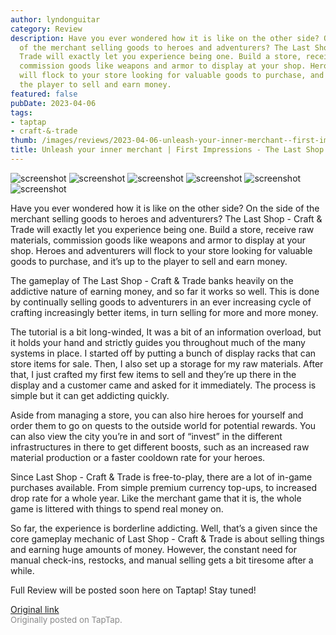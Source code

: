 ```yaml
---
author: lyndonguitar
category: Review
description: Have you ever wondered how it is like on the other side? On the side
  of the merchant selling goods to heroes and adventurers? The Last Shop - Craft &
  Trade will exactly let you experience being one. Build a store, receive raw materials,
  commission goods like weapons and armor to display at your shop. Heroes and adventurers
  will flock to your store looking for valuable goods to purchase, and it’s up to
  the player to sell and earn money.
featured: false
pubDate: 2023-04-06
tags:
- taptap
- craft-&-trade
thumb: /images/reviews/2023-04-06-unleash-your-inner-merchant--first-impressions---the-last-shop---craft--trade-0.avif
title: Unleash your inner merchant | First Impressions - The Last Shop - Craft & Trade
---
```


<div class="gallery">
  <img src="/images/reviews/2023-04-06-unleash-your-inner-merchant--first-impressions---the-last-shop---craft--trade-0.avif" alt="screenshot" />
  <img src="/images/reviews/2023-04-06-unleash-your-inner-merchant--first-impressions---the-last-shop---craft--trade-1.avif" alt="screenshot" />
  <img src="/images/reviews/2023-04-06-unleash-your-inner-merchant--first-impressions---the-last-shop---craft--trade-2.avif" alt="screenshot" />
  <img src="/images/reviews/2023-04-06-unleash-your-inner-merchant--first-impressions---the-last-shop---craft--trade-3.avif" alt="screenshot" />
  <img src="/images/reviews/2023-04-06-unleash-your-inner-merchant--first-impressions---the-last-shop---craft--trade-4.avif" alt="screenshot" />
  <img src="/images/reviews/2023-04-06-unleash-your-inner-merchant--first-impressions---the-last-shop---craft--trade-5.avif" alt="screenshot" />
</div>

Have you ever wondered how it is like on the other side? On the side of the merchant selling goods to heroes and adventurers? The Last Shop - Craft & Trade will exactly let you experience being one. Build a store, receive raw materials, commission goods like weapons and armor to display at your shop. Heroes and adventurers will flock to your store looking for valuable goods to purchase, and it’s up to the player to sell and earn money.

The gameplay of The Last Shop - Craft & Trade banks heavily on the addictive nature of earning money, and so far it works so well. This is done by continually selling goods to adventurers in an ever increasing cycle of crafting increasingly better items, in turn selling for more and more money.

The tutorial is a bit long-winded, It was a bit of an information overload, but it holds your hand and strictly guides you throughout much of the many systems in place. I started off by putting a bunch of display racks that can store items for sale. Then, I also set up a storage for my raw materials. After that, I just crafted my first few items to sell and they’re up there in the display and a customer came and asked for it immediately. The process is simple but it can get addicting quickly.

Aside from managing a store, you can also hire heroes for yourself and order them to go on quests to the outside world for potential rewards. You can also view the city you’re in and sort of “invest” in the different infrastructures in there to get different boosts, such as an increased raw material production or a faster cooldown rate for your heroes.

Since Last Shop - Craft & Trade is free-to-play, there are a lot of in-game purchases available. From simple premium currency top-ups, to increased drop rate for a whole year. Like the merchant game that it is, the whole game is littered with things to spend real money on.

So far, the experience is borderline addicting. Well, that’s a given since the core gameplay mechanic of  Last Shop - Craft & Trade is about selling things and earning huge amounts of money. However, the constant need for manual check-ins, restocks, and manual selling gets a bit tiresome after a while.

Full Review will be posted soon here on Taptap! Stay tuned!

[Original link](https://www.taptap.io/post/5027146)<br><span style="font-size: 0.95em; color: #888;">Originally posted on TapTap.</span>